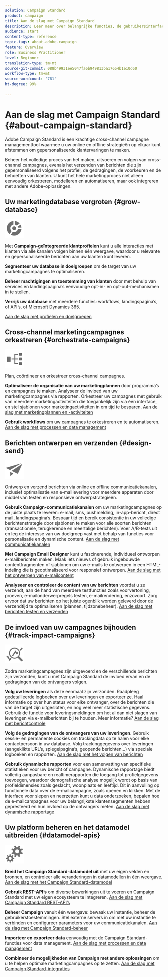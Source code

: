 ```yaml
---
solution: Campaign Standard
product: campaign
title: Aan de slag met Campaign Standard
description: Leer meer over belangrijke functies, de gebruikersinterface en algemene richtlijnen.
audience: start
content-type: reference
topic-tags: about-adobe-campaign
feature: Overview
role: Business Practitioner
level: Beginner
translation-type: tm+mt
source-git-commit: 088b49931ee5047fa6b949813ba17654b1e10d60
workflow-type: tm+mt
source-wordcount: '781'
ht-degree: 99%

---
```



# Aan de slag met Campaign Standard {#about-campaign-standard}

Adobe Campaign Standard is een krachtige cross-channel campagne managementtool waarmee u uw online en offline strategieën op elkaar kunt afstemmen om gepersonaliseerde klantervaringen te maken.

Beheer het volledige proces van het maken, uitvoeren en volgen van cross-channel campagnes, evenals het verzenden van berichten die zijn gepersonaliseerd volgens het profiel, de gedragingen, de voorkeuren en de behoeften van klanten. U kunt het hele marketingproces niet alleen eenvoudig orkestreren, modelleren en automatiseren, maar ook integreren met andere Adobe-oplossingen.

## Uw marketingdatabase vergroten {#grow-database}

<img width="60px" alt="voorwaarden" src="assets/icon_segment.svg"/>

Met **Campaign-geïntegreerde klantprofielen** kunt u alle interacties met klanten via alle kanalen volgen binnen één weergave, waardoor u relevante en gepersonaliseerde berichten aan uw klanten kunt leveren.

**Segmenteer uw database in doelgroepen** om de target van uw marketingcampagnes te optimaliseren.

**Beheer machtigingen en toestemming van klanten** door met behulp van services en landingspagina’s eenvoudige opt-in- en opt-out-mechanismen in te stellen.

**Verrijk uw database** met meerdere functies: workflows, landingspagina’s, of API’s, of Microsoft Dynamics 365.

[Aan de slag met profielen en doelgroepen](../../audiences/using/get-started-profiles-and-audiences.md)

## Cross-channel marketingcampagnes orkestreren {#orchestrate-campaigns}

<img width="60px" alt="voorwaarden" src="assets/icon_workflows.svg"/>

Plan, coördineer en orkestreer cross-channel campagnes.

**Optimaliseer de organisatie van uw marketingplannen** door programma’s en campagnes te maken. Analyseer de invloed van uw marketingcampagnes via rapporten. Orkestreer uw campagnes met gebruik van meerdere marketingactiviteiten die toegankelijk zijn via één interface, en stel sjablonen voor marketingactiviteiten in om tijd te besparen. [Aan de slag met marketingplannen en -activiteiten](../../start/using/programs-and-campaigns.md)

**Gebruik workflows** om uw campagnes te orkestreren en te automatiseren. [Aan de slag met processen en data management](../../automating/using/get-started-workflows.md)

## Berichten ontwerpen en verzenden {#design-send}

<img width="60px" alt="voorwaarden" src="assets/icon_send.svg"/>

Ontwerp en verzend berichten via online en offline communicatiekanalen, inclusief optimalisatie van e-maillevering voor meerdere apparaten door middel van testen en responsieve ontwerpstrategieën.

**Gebruik Campaign-communicatiekanalen** om uw marketingcampagnes op de juiste plaats te leveren: e-mail, sms, pushmelding, in-app-bericht, direct mail, landingspagina’s. Bespaar tijd en bereik consistentie in uw volledige berichtenstrategie door sjablonen te maken voor alle soorten berichten (transactionele, terugkerende en meertalige berichten). Voer A/B-tests uit en leg de interesse van uw doelgroep vast met behulp van functies voor personalisatie en dynamische content. [Aan de slag met communicatiekanalen](../../channels/using/get-started-communication-channels.md)

**Met Campaign Email Designer** kunt u fascinerende, individueel ontworpen e-mailberichten maken. Maak iets nieuws of gebruik ingebouwde contentfragmenten of sjablonen om uw e-mails te ontwerpen in een HTML-indeling die is geoptimaliseerd voor responsief ontwerpen. [Aan de slag met het ontwerpen van e-mailcontent](../../designing/using/designing-content-in-adobe-campaign.md)

**Analyseer en controleer de content van uw berichten** voordat u ze verzendt, aan de hand van meerdere testfuncties zoals voorvertoning, proeven, e-mailonderwerpregels testen, e-mailrendering, enzovoort. Zorg ervoor dat uw berichten op het juiste ogenblik worden geleverd door de verzendtijd te optimaliseren (plannen, tijdzonebeheer). [Aan de slag met berichten testen en verzenden](../../sending/using/get-started-sending-messages.md)

## De invloed van uw campagnes bijhouden {#track-impact-campaigns}

<img width="60px" alt="voorwaarden" src="assets/icon_report.svg"/>

Zodra marketingcampagnes zijn uitgevoerd en de verschillende berichten zijn verzonden, kunt u met Campaign Standard de invloed ervan en de gedragingen van de ontvangers volgen.

**Volg uw leveringen** als deze eenmaal zijn verzonden. Raadpleeg gedetailleerde logboeken over uw leveringen en exporteer ze. Haal informatie op over hun status voor elke ontvanger, over de berichten die van de target zijn uitgesloten, en nog veel meer statistische gegevens.
Gebruik de functie voor leveringsmeldingen om het al dan niet slagen van leveringen via e-mailberichten bij te houden. Meer informatie? [Aan de slag met berichtcontrole ](../../sending/using/monitoring-a-delivery.md)

**Volg de gedragingen van de ontvangers van uw leveringen**. Gebruik sessie- en permanente cookies om trackingdata op te halen voor elke contactpersoon in uw database. Volg trackinggegevens over leveringen (aangeklikte URL’s, spiegelpagina’s, geopende berichten...) via speciale logboeken en rapporten. [Aan de slag met het volgen van berichten ](../../sending/using/tracking-messages.md)

**Gebruik dynamische rapporten** voor een samenvatting van specifieke statistieken voor uw bericht of campagne. Dynamische rapportage biedt volledig aanpasbare en realtimerapporten die toegang tot profielgegevens toevoegen, waardoor demografische analyse mogelijk wordt op basis van profieldimensies zoals geslacht, woonplaats en leeftijd. Dit in aanvulling op functionele data over de e-mailcampagne, zoals openen en klikken. Met de interface voor slepen en neerzetten kunt u data onderzoeken, bepalen hoe de e-mailcampagnes voor uw belangrijkste klantensegmenten hebben gepresteerd en hun invloed op de ontvangers meten. [Aan de slag met dynamische rapportage](../../reporting/using/about-dynamic-reports.md)

## Uw platform beheren en het datamodel uitbreiden {#datamodel-apis}

<img width="60px" alt="voorwaarden" src="assets/icon_admin.svg"/>

**Breid het Campaign Standard-datamodel uit** met uw eigen velden en bronnen, en controleer alle veranderingen in datamodellen in één weergave. [Aan de slag met het Campaign Standard-datamodel](../../developing/using/get-started-data-model.md)

**Gebruik REST-API’s** om diverse bewerkingen uit te voeren en Campaign Standard met uw eigen ecosysteem te integreren. [Aan de slag met Campaign Standard REST-API’s](../../api/using/get-started-apis.md)

**Beheer Campaign** vanuit één weergave: bewaak uw instantie, beheer de gebruikerstoestemmingen. Stel externe servers in om met uw instantie te verbinden en configureer parameters voor uw communicatiekanalen. [Aan de slag met Campaign Standard-beheer](../../administration/using/get-started-campaign-administration.md)

**Importeer en exporteer data** eenvoudig met de Campaign Standard-functies voor data management. [Aan de slag met processen en data management](../../automating/using/get-started-workflows.md)

**Combineer de mogelijkheden van Campaign met andere oplossingen** om u te helpen optimale marketingcampagnes op te zetten. [Aan de slag met Campaign Standard-integraties](../../integrating/using/get-started-campaign-integrations.md)

